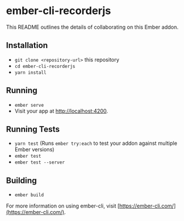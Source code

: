 # ember-cli-recorderjs

This README outlines the details of collaborating on this Ember addon.

## Installation

* `git clone <repository-url>` this repository
* `cd ember-cli-recorderjs`
* `yarn install`

## Running

* `ember serve`
* Visit your app at [http://localhost:4200](http://localhost:4200).

## Running Tests

* `yarn test` (Runs `ember try:each` to test your addon against multiple Ember versions)
* `ember test`
* `ember test --server`

## Building

* `ember build`

For more information on using ember-cli, visit [https://ember-cli.com/](https://ember-cli.com/).
